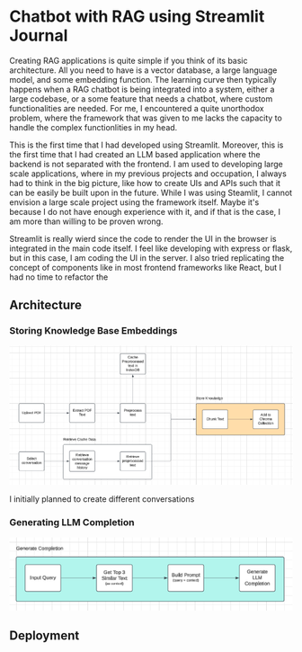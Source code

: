 # Chatbot with RAG using Streamlit Journal

Creating RAG applications is quite simple if you think of its basic architecture. All you need to have is a vector database, a large language model, and some embedding function. The learning curve then typically happens when a RAG chatbot is being integrated into a system, either a large codebase, or a some feature that needs a chatbot, where custom functionalities are needed. For me, I encountered a quite unorthodox problem, where the framework that was given to me lacks the capacity to handle the complex functionlities in my head.

This is the first time that I had developed using Streamlit. Moreover, this is the first time that I had created an LLM based application where the backend is not separated with the frontend. I am used to developing large scale applications, where in my previous projects and occupation, I always had to think in the big picture, like how to create UIs and APIs such that it can be easily be built upon in the future. While I was using Steamlit, I cannot envision a large scale project using the framework itself. Maybe it's because I do not have enough experience with it, and if that is the case, I am more than willing to be proven wrong.

Streamlit is really wierd since the code to render the UI in the browser is integrated in the main code itself. I feel like developing with express or flask, but in this case, I am coding the UI in the server. I also tried replicating the concept of components like in most frontend frameworks like React, but I had no time to refactor the 

## Architecture

### Storing Knowledge Base Embeddings

<p>
  <img src="./documentation/images/store-embeddings.png"/>
</p>

I initially planned to create different conversations 

### Generating LLM Completion

<p>
  <img src="./documentation/images/generate-completion.png"/>
</p>

## Deployment